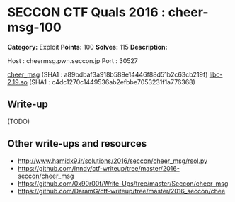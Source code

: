 # SECCON CTF Quals 2016 : cheer-msg-100

**Category:** Exploit
**Points:** 100
**Solves:** 115
**Description:**

Host : cheermsg.pwn.seccon.jp
Port : 30527

[cheer_msg](cheer_msg) (SHA1 : a89bdbaf3a918b589e14446f88d51b2c63cb219f)
[libc-2.19.so](libc-2.19.so) (SHA1 : c4dc1270c1449536ab2efbbe7053231f1a776368)

## Write-up

(TODO)

## Other write-ups and resources

* http://www.hamidx9.ir/solutions/2016/seccon/cheer_msg/rsol.py
* https://github.com/Inndy/ctf-writeup/tree/master/2016-seccon/cheer_msg
* https://github.com/0x90r00t/Write-Ups/tree/master/Seccon/cheer_msg
* https://github.com/DaramG/ctf-writeup/tree/master/2016_seccon/chee
